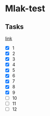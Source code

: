# Mlak-test

## Tasks

[link](https://docs.google.com/document/d/1CDqS-_hsJx8Nkbok_2_l0kk20_dWHbm9PqSumM4JZ1E/edit)

- [x] 1
- [x] 2
- [x] 3
- [x] 4
- [x] 5
- [x] 6
- [x] 7
- [x] 8
- [x] 9
- [ ] 10
- [ ] 11
- [ ] 12
